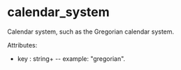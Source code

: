 # calendar_system

Calendar system, such as the Gregorian calendar system.

Attributes:

* key : string+ -- example: "gregorian".
